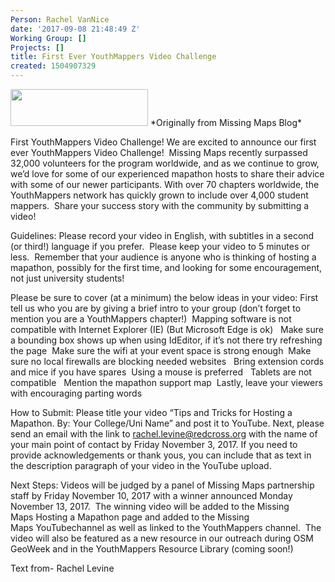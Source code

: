 ```yaml
---
Person: Rachel VanNice
date: '2017-09-08 21:48:49 Z'
Working Group: []
Projects: []
title: First Ever YouthMappers Video Challenge
created: 1504907329
---
```

<img src="/sites/default/files/styles/medium/public/youthmappers_0.jpg?itok=5aAovPil" width="220" height="59" alt=""  class="image-medium" />
*Originally from Missing Maps Blog*

First YouthMappers Video Challenge!
We are excited to announce our first ever YouthMappers Video Challenge!  Missing Maps recently surpassed 32,000 volunteers for the program worldwide, and as we continue to grow, we’d love for some of our experienced mapathon hosts to share their advice with some of our newer participants. With over 70 chapters worldwide, the YouthMappers network has quickly grown to include over 4,000 student mappers.  Share your success story with the community by submitting a video!

Guidelines:
Please record your video in English, with subtitles in a second (or third!) language if you prefer.  Please keep your video to 5 minutes or less.  Remember that your audience is anyone who is thinking of hosting a mapathon, possibly for the first time, and looking for some encouragement, not just university students!

Please be sure to cover (at a minimum) the below ideas in your video:
First tell us who you are by giving a brief intro to your group (don’t forget to mention you are a YouthMappers chapter!) 
Mapping software is not compatible with Internet Explorer (IE) (But Microsoft Edge is ok)  
Make sure a bounding box shows up when using IdEditor, if it’s not there try refreshing the page 
Make sure the wifi at your event space is strong enough 
Make sure no local firewalls are blocking needed websites  
Bring extension cords and mice if you have spares 
Using a mouse is preferred  
Tablets are not compatible  
Mention the mapathon support map 
Lastly, leave your viewers with encouraging parting words 

How to Submit:
Please title your video “Tips and Tricks for Hosting a Mapathon. By: Your College/Uni Name” and post it to YouTube. Next, please send an email with the link to rachel.levine@redcross.org with the name of your main point of contact by Friday November 3, 2017. If you need to provide acknowledgements or thank yous, you can include that as text in the description paragraph of your video in the YouTube upload.

Next Steps:
Videos will be judged by a panel of Missing Maps partnership staff by Friday November 10, 2017 with a winner announced Monday November 13, 2017.  The winning video will be added to the Missing Maps Hosting a Mapathon page and added to the Missing Maps YouTubechannel as well as linked to the YouthMappers channel.  The video will also be featured as a new resource in our outreach during OSM GeoWeek and in the YouthMappers Resource Library (coming soon!)

Text from- Rachel Levine

